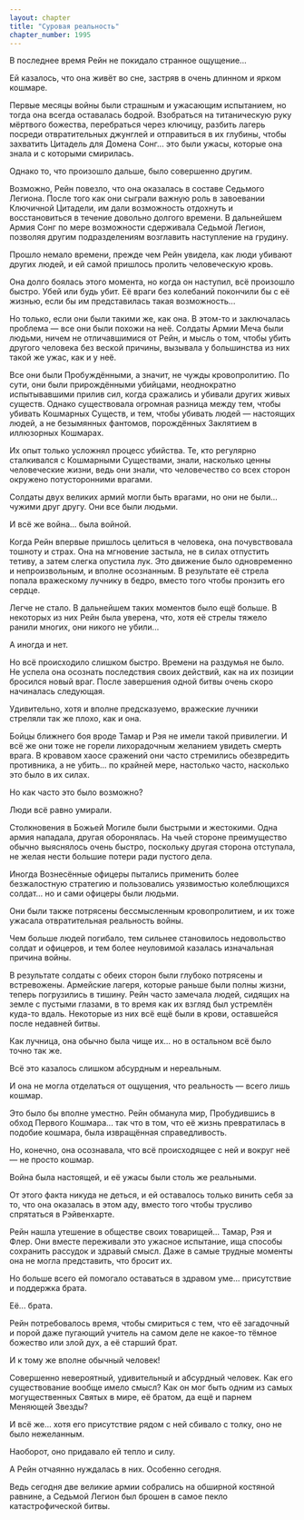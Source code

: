 ```yaml
---
layout: chapter
title: "Суровая реальность"
chapter_number: 1995
---
```




В последнее время Рейн не покидало странное ощущение...

Ей казалось, что она живёт во сне, застряв в очень длинном и ярком кошмаре.

Первые месяцы войны были страшным и ужасающим испытанием, но тогда она всегда оставалась бодрой. Взобраться на титаническую руку мёртвого божества, перебраться через ключицу, разбить лагерь посреди отвратительных джунглей и отправиться в их глубины, чтобы захватить Цитадель для Домена Сонг... это были ужасы, которые она знала и с которыми смирилась.

Однако то, что произошло дальше, было совершенно другим.

Возможно, Рейн повезло, что она оказалась в составе Седьмого Легиона. После того как они сыграли важную роль в завоевании Ключичной Цитадели, им дали возможность отдохнуть и восстановиться в течение довольно долгого времени. В дальнейшем Армия Сонг по мере возможности сдерживала Седьмой Легион, позволяя другим подразделениям возглавить наступление на грудину.

Прошло немало времени, прежде чем Рейн увидела, как люди убивают других людей, и ей самой пришлось пролить человеческую кровь.

Она долго боялась этого момента, но когда он наступил, всё произошло быстро. Убей или будь убит. Её враги без колебаний покончили бы с её жизнью, если бы им представилась такая возможность...

Но только, если они были такими же, как она. В этом-то и заключалась проблема — все они были похожи на неё. Солдаты Армии Меча были людьми, ничем не отличавшимися от Рейн, и мысль о том, чтобы убить другого человека без веской причины, вызывала у большинства из них такой же ужас, как и у неё.

Все они были Пробуждёнными, а значит, не чужды кровопролитию. По сути, они были прирождёнными убийцами, неоднократно испытывавшими прилив сил, когда сражались и убивали других живых существ. Однако существовала огромная разница между тем, чтобы убивать Кошмарных Существ, и тем, чтобы убивать людей — настоящих людей, а не безымянных фантомов, порождённых Заклятием в иллюзорных Кошмарах.

Их опыт только усложнял процесс убийства. Те, кто регулярно сталкивался с Кошмарными Существами, знали, насколько ценны человеческие жизни, ведь они знали, что человечество со всех сторон окружено потусторонними врагами.

Солдаты двух великих армий могли быть врагами, но они не были... чужими друг другу. Они все были людьми.

И всё же война... была войной.

Когда Рейн впервые пришлось целиться в человека, она почувствовала тошноту и страх. Она на мгновение застыла, не в силах отпустить тетиву, а затем слегка опустила лук. Это движение было одновременно и непроизвольным, и вполне осознанным. В результате её стрела попала вражескому лучнику в бедро, вместо того чтобы пронзить его сердце.

Легче не стало. В дальнейшем таких моментов было ещё больше. В некоторых из них Рейн была уверена, что, хотя её стрелы тяжело ранили многих, они никого не убили...

А иногда и нет.

Но всё происходило слишком быстро. Времени на раздумья не было. Не успела она осознать последствия своих действий, как на их позиции бросился новый враг. После завершения одной битвы очень скоро начиналась следующая.

Удивительно, хотя и вполне предсказуемо, вражеские лучники стреляли так же плохо, как и она.

Бойцы ближнего боя вроде Тамар и Рэя не имели такой привилегии. И всё же они тоже не горели лихорадочным желанием увидеть смерть врага. В кровавом хаосе сражений они часто стремились обезвредить противника, а не убить... по крайней мере, настолько часто, насколько это было в их силах.

Но как часто это было возможно?

Люди всё равно умирали.

Столкновения в Божьей Могиле были быстрыми и жестокими. Одна армия нападала, другая оборонялась. На чьей стороне преимущество обычно выяснялось очень быстро, поскольку другая сторона отступала, не желая нести большие потери ради пустого дела.

Иногда Вознесённые офицеры пытались применить более безжалостную стратегию и пользовались уязвимостью колеблющихся солдат... но и сами офицеры были людьми.

Они были также потрясены бессмысленным кровопролитием, и их тоже ужасала отвратительная реальность войны.

Чем больше людей погибало, тем сильнее становилось недовольство солдат и офицеров, и тем более неуловимой казалась изначальная причина войны.

В результате солдаты с обеих сторон были глубоко потрясены и встревожены. Армейские лагеря, которые раньше были полны жизни, теперь погрузились в тишину. Рейн часто замечала людей, сидящих на земле с пустыми глазами, в то время как их взгляд был устремлён куда-то вдаль. Некоторые из них всё ещё были в крови, оставшейся после недавней битвы.

Как лучница, она обычно была чище их... но в остальном всё было точно так же.

Всё это казалось слишком абсурдным и нереальным.

И она не могла отделаться от ощущения, что реальность — всего лишь кошмар.

Это было бы вполне уместно. Рейн обманула мир, Пробудившись в обход Первого Кошмара... так что в том, что её жизнь превратилась в подобие кошмара, была извращённая справедливость.

Но, конечно, она осознавала, что всё происходящее с ней и вокруг неё — не просто кошмар.

Война была настоящей, и её ужасы были столь же реальными.

От этого факта никуда не деться, и ей оставалось только винить себя за то, что она оказалась в этом аду, вместо того чтобы трусливо спрятаться в Рэйвенхарте.

Рейн нашла утешение в обществе своих товарищей... Тамар, Рэя и Флер. Они вместе переживали это ужасное испытание, ища способы сохранить рассудок и здравый смысл. Даже в самые трудные моменты она не могла представить, что бросит их.

Но больше всего ей помогало оставаться в здравом уме... присутствие и поддержка брата.

Её... брата.

Рейн потребовалось время, чтобы смириться с тем, что её загадочный и порой даже пугающий учитель на самом деле не какое-то тёмное божество или злой дух, а её старший брат.

И к тому же вполне обычный человек!

Совершенно невероятный, удивительный и абсурдный человек. Как его существование вообще имело смысл? Как он мог быть одним из самых могущественных Святых в мире, её братом, да ещё и парнем Меняющей Звезды?

И всё же... хотя его присутствие рядом с ней сбивало с толку, оно не было нежеланным.

Наоборот, оно придавало ей тепло и силу.

А Рейн отчаянно нуждалась в них. Особенно сегодня.

Ведь сегодня две великие армии собрались на обширной костяной равнине, а Седьмой Легион был брошен в самое пекло катастрофической битвы.


